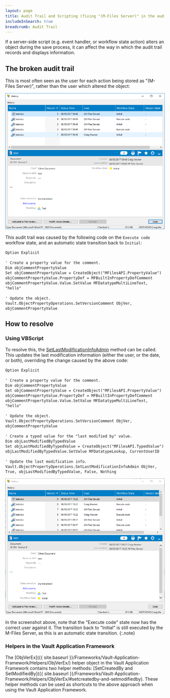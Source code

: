 ```yaml
---
layout: page
title: Audit Trail and Scripting (fixing "(M-Files Server)" in the audit logs)
includeInSearch: true
breadcrumb: Audit Trail
---
```


If a server-side script (e.g. event handler, or workflow state action) alters an object during the save process, it can affect the way in which the audit trail records and displays information.

## The broken audit trail

This is most often seen as the user for each action being stored as "(M-Files Server)", rather than the user which altered the object:

![Audit trail with "(M-Files Server)" in the log](history.png)

This audit trail was caused by the following code on the `Execute code` workflow state, and an automatic state transition back to `Initial`:

```vbscript
Option Explicit

' Create a property value for the comment.
Dim objCommentPropertyValue
Set objCommentPropertyValue = CreateObject("MFilesAPI.PropertyValue")
objCommentPropertyValue.PropertyDef = MFBuiltInPropertyDefComment
objCommentPropertyValue.Value.SetValue MFDatatypeMultiLineText, "hello"

' Update the object.
Vault.ObjectPropertyOperations.SetVersionComment ObjVer, objCommentPropertyValue
```

## How to resolve

### Using VBScript

To resolve this, the [SetLastModificationInfoAdmin](https://developer.m-files.com/APIs/COM-API/Reference/index.html#MFilesAPI~VaultObjectPropertyOperations~SetLastModificationInfoAdmin.html) method can be called.  This updates the last modification information (either the user, or the date, or both), overriding the change caused by the above code:

```vbscript
Option Explicit

' Create a property value for the comment.
Dim objCommentPropertyValue
Set objCommentPropertyValue = CreateObject("MFilesAPI.PropertyValue")
objCommentPropertyValue.PropertyDef = MFBuiltInPropertyDefComment
objCommentPropertyValue.Value.SetValue MFDatatypeMultiLineText, "hello"

' Update the object.
Vault.ObjectPropertyOperations.SetVersionComment ObjVer, objCommentPropertyValue

' Create a typed value for the "last modified by" value.
Dim objLastModifiedByTypedValue
Set objLastModifiedByTypedValue = CreateObject("MFilesAPI.TypedValue")
objLastModifiedByTypedValue.SetValue MFDatatypeLookup, CurrentUserID

' Update the last modification info.
Vault.ObjectPropertyOperations.SetLastModificationInfoAdmin ObjVer, True, objLastModifiedByTypedValue, False, Nothing
```

![Fixed audit trail](history-fixed.png)

In the screenshot above, note that the "Execute code" state now has the correct user against it.  The transition back to "Initial" is still executed by the M-Files Server, as this is an automatic state transition.
{:.note}

### Helpers in the Vault Application Framework

The [ObjVerEx]({{ site.baseurl }}/Frameworks/Vault-Application-Framework/Helpers/ObjVerEx/) helper object in the Vault Application Framework contains two helper methods: [SetCreatedBy and SetModifiedBy]({{ site.baseurl }}/Frameworks/Vault-Application-Framework/Helpers/ObjVerEx/#setcreatedby-and-setmodifiedby).  These helper methods can be used as shortcuts to the above approach when using the Vault Application Framework.